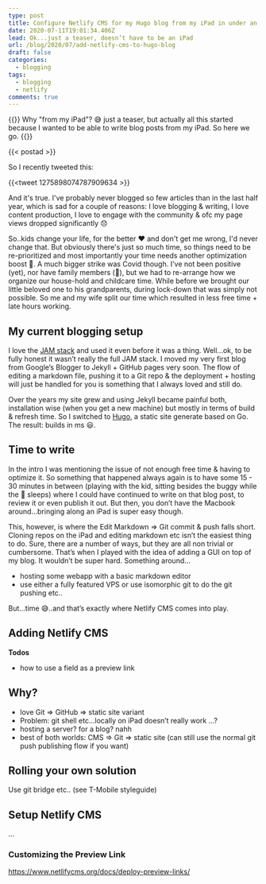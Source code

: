 ```yaml
---
type: post
title: Configure Netlify CMS for my Hugo blog from my iPad in under an hour
date: 2020-07-11T19:01:34.406Z
lead: Ok...just a teaser, doesn’t have to be an iPad
url: /blog/2020/07/add-netlify-cms-to-hugo-blog
draft: false
categories:
  - blogging
tags:
  - blogging
  - netlify
comments: true
---
```

{{<intro>}}
  Why "from my iPad"? :sweat_smile: just a teaser, but actually all this started because I wanted to be able to write blog posts from my iPad. So here we go.
{{</intro>}}

<!--more-->

{{< postad >}}

So I recently tweeted this:

{{<tweet 1275898074787909634 >}}

And it's true. I've probably never blogged so few articles than in the last half year, which is sad for a couple of reasons: I love blogging & writing, I love content production, I love to engage with the community & ofc my page views dropped significantly :disappointed:

So..kids change your life, for the better :heart: and don't get me wrong, I'd never change that. But obviously there's just so much time, so things need to be re-prioritized and most importantly your time needs another optimization boost :rocket:. A much bigger strike was Covid though. I've not been positive (yet), nor have family members (:pray:), but we had to re-arrange how we organize our house-hold and childcare time. While before we brought our little beloved one to his grandparents, during lock-down that was simply not possible. So me and my wife split our time which resulted in less free time + late hours working.

## My current blogging setup

I love the [JAM stack](https://jamstack.org/) and used it even before it was a thing. Well...ok, to be fully honest it wasn’t really the full JAM stack. I moved my very first blog from Google’s Blogger to Jekyll + GitHub pages very soon. The flow of editing a markdown file, pushing it to a Git repo & the deployment + hosting will just be handled for you is something that I always loved and still do.

Over the years my site grew and using Jekyll became painful both, installation wise (when you get a new machine) but mostly in terms of build & refresh time. So I switched to [Hugo](https://gohugo.io/), a static site generate based on Go. The result: builds in ms :smiley:.

## Time to write

In the intro I was mentioning the issue of not enough free time & having to optimize it. So something that happened always again is to have some 15 - 30 minutes in between (playing with the kid, sitting besides the buggy while the :baby: sleeps) where I could have continued to write on that blog post, to review it or even publish it out. But then, you don’t have the Macbook around...bringing along an iPad is super easy though.

This, however, is where the Edit Markdown => Git commit & push falls short. Cloning repos on the iPad and editing markdown etc isn’t the easiest thing to do. Sure, there are a number of ways, but they are all non trivial or cumbersome. That’s when I played with the idea of adding a GUI on top of my blog. It wouldn’t be super hard. Something around...

- hosting some webapp with a basic markdown editor
- use either a fully featured VPS or use isomorphic git to do the git pushing etc..

But...time :sweat_smile:..and that’s exactly where Netlify CMS comes into play.

## Adding Netlify CMS

**Todos**

* how to use a field as a preview link

## Why?

* love Git => GitHub => static site variant
* Problem: git shell etc...locally on iPad doesn’t really work ...?
* hosting a server? for a blog? nahh
* best of both worlds: CMS => Git => static site (can still use the normal git push publishing flow if you want)

## Rolling your own solution

Use git bridge etc.. (see T-Mobile styleguide)

## Setup Netlify CMS

...

### Customizing the Preview Link

https://www.netlifycms.org/docs/deploy-preview-links/